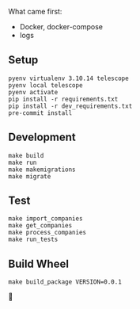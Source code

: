 What came first:
- Docker, docker-compose
- logs

## Setup
```
pyenv virtualenv 3.10.14 telescope
pyenv local telescope
pyenv activate
pip install -r requirements.txt
pip install -r dev_requirements.txt
pre-commit install
```

## Development
```
make build
make run
make makemigrations
make migrate
```


## Test
```
make import_companies
make get_companies
make process_companies
make run_tests
```

## Build Wheel
```
make build_package VERSION=0.0.1
```
🚢
